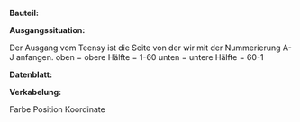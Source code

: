 **Bauteil:**



**Ausgangssituation:**

Der Ausgang vom Teensy ist die Seite von der wir mit der Nummerierung A-J anfangen. 
    oben    = obere Hälfte  = 1-60
    unten   = untere Hälfte = 60-1

**Datenblatt:**


**Verkabelung:**

Farbe               Position            Koordinate


